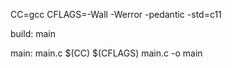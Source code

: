 CC=gcc
CFLAGS=-Wall -Werror -pedantic -std=c11

build: main

main: main.c
	$(CC) $(CFLAGS) main.c -o main